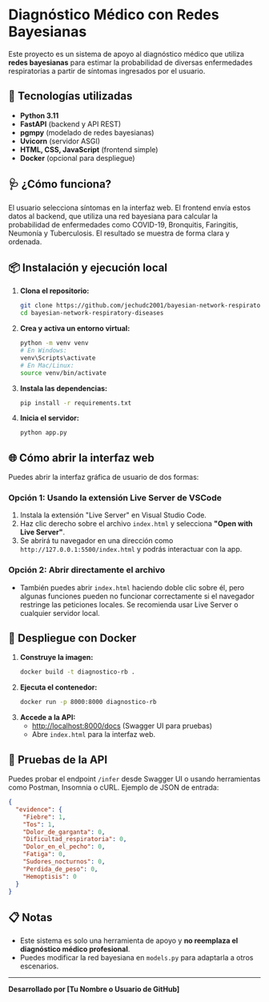 # Diagnóstico Médico con Redes Bayesianas

Este proyecto es un sistema de apoyo al diagnóstico médico que utiliza **redes bayesianas** para estimar la probabilidad de diversas enfermedades respiratorias a partir de síntomas ingresados por el usuario.

## 🚀 Tecnologías utilizadas
- **Python 3.11**
- **FastAPI** (backend y API REST)
- **pgmpy** (modelado de redes bayesianas)
- **Uvicorn** (servidor ASGI)
- **HTML, CSS, JavaScript** (frontend simple)
- **Docker** (opcional para despliegue)

## 🩺 ¿Cómo funciona?
El usuario selecciona síntomas en la interfaz web. El frontend envía estos datos al backend, que utiliza una red bayesiana para calcular la probabilidad de enfermedades como COVID-19, Bronquitis, Faringitis, Neumonía y Tuberculosis. El resultado se muestra de forma clara y ordenada.

## 📦 Instalación y ejecución local

1. **Clona el repositorio:**
   ```bash
   git clone https://github.com/jechudc2001/bayesian-network-respiratory-diseases.git
   cd bayesian-network-respiratory-diseases
   ```
2. **Crea y activa un entorno virtual:**
   ```bash
   python -m venv venv
   # En Windows:
   venv\Scripts\activate
   # En Mac/Linux:
   source venv/bin/activate
   ```
3. **Instala las dependencias:**
   ```bash
   pip install -r requirements.txt
   ```
4. **Inicia el servidor:**
   ```bash
   python app.py
   ```

## 🌐 Cómo abrir la interfaz web

Puedes abrir la interfaz gráfica de usuario de dos formas:

### Opción 1: Usando la extensión **Live Server** de VSCode
1. Instala la extensión "Live Server" en Visual Studio Code.
2. Haz clic derecho sobre el archivo `index.html` y selecciona **"Open with Live Server"**.
3. Se abrirá tu navegador en una dirección como `http://127.0.0.1:5500/index.html` y podrás interactuar con la app.

### Opción 2: Abrir directamente el archivo
- También puedes abrir `index.html` haciendo doble clic sobre él, pero algunas funciones pueden no funcionar correctamente si el navegador restringe las peticiones locales. Se recomienda usar Live Server o cualquier servidor local.

## 🐳 Despliegue con Docker

1. **Construye la imagen:**
   ```bash
   docker build -t diagnostico-rb .
   ```
2. **Ejecuta el contenedor:**
   ```bash
   docker run -p 8000:8000 diagnostico-rb
   ```
3. **Accede a la API:**
   - [http://localhost:8000/docs](http://localhost:8000/docs) (Swagger UI para pruebas)
   - Abre `index.html` para la interfaz web.

## 🧪 Pruebas de la API
Puedes probar el endpoint `/infer` desde Swagger UI o usando herramientas como Postman, Insomnia o cURL. Ejemplo de JSON de entrada:

```json
{
  "evidence": {
    "Fiebre": 1,
    "Tos": 1,
    "Dolor_de_garganta": 0,
    "Dificultad_respiratoria": 0,
    "Dolor_en_el_pecho": 0,
    "Fatiga": 0,
    "Sudores_nocturnos": 0,
    "Perdida_de_peso": 0,
    "Hemoptisis": 0
  }
}
```

## 📋 Notas
- Este sistema es solo una herramienta de apoyo y **no reemplaza el diagnóstico médico profesional**.
- Puedes modificar la red bayesiana en `models.py` para adaptarla a otros escenarios.

---

**Desarrollado por [Tu Nombre o Usuario de GitHub]**
